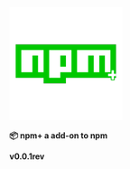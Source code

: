 <img src="https://raw.githubusercontent.com/npmplus/npmplus/master/36697204.png">
<p><b>📦 npm+ a add-on to npm</b></p>

<p><b>v0.0.1rev</b></p>
